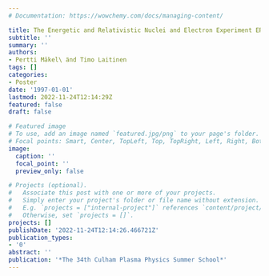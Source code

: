 ```yaml
---
# Documentation: https://wowchemy.com/docs/managing-content/

title: The Energetic and Relativistic Nuclei and Electron Experiment ERNE
subtitle: ''
summary: ''
authors:
- Pertti Mäkel\ ̈and Timo Laitinen
tags: []
categories:
- Poster
date: '1997-01-01'
lastmod: 2022-11-24T12:14:29Z
featured: false
draft: false

# Featured image
# To use, add an image named `featured.jpg/png` to your page's folder.
# Focal points: Smart, Center, TopLeft, Top, TopRight, Left, Right, BottomLeft, Bottom, BottomRight.
image:
  caption: ''
  focal_point: ''
  preview_only: false

# Projects (optional).
#   Associate this post with one or more of your projects.
#   Simply enter your project's folder or file name without extension.
#   E.g. `projects = ["internal-project"]` references `content/project/deep-learning/index.md`.
#   Otherwise, set `projects = []`.
projects: []
publishDate: '2022-11-24T12:14:26.466721Z'
publication_types:
- '0'
abstract: ''
publication: '*The 34th Culham Plasma Physics Summer School*'
---
```


